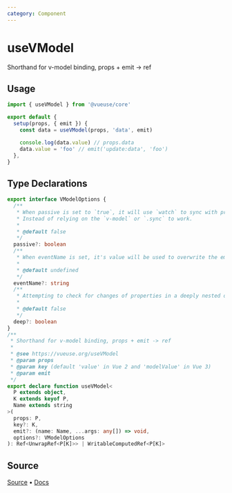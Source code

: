 ```yaml
---
category: Component
---
```


# useVModel

Shorthand for v-model binding, props + emit -> ref

## Usage

```js
import { useVModel } from '@vueuse/core'

export default {
  setup(props, { emit }) {
    const data = useVModel(props, 'data', emit)

    console.log(data.value) // props.data
    data.value = 'foo' // emit('update:data', 'foo')
  },
}
```


<!--FOOTER_STARTS-->
## Type Declarations

```typescript
export interface VModelOptions {
  /**
   * When passive is set to `true`, it will use `watch` to sync with props and ref.
   * Instead of relying on the `v-model` or `.sync` to work.
   *
   * @default false
   */
  passive?: boolean
  /**
   * When eventName is set, it's value will be used to overwrite the emit event name.
   *
   * @default undefined
   */
  eventName?: string
  /**
   * Attempting to check for changes of properties in a deeply nested object or array.
   *
   * @default false
   */
  deep?: boolean
}
/**
 * Shorthand for v-model binding, props + emit -> ref
 *
 * @see https://vueuse.org/useVModel
 * @param props
 * @param key (default 'value' in Vue 2 and 'modelValue' in Vue 3)
 * @param emit
 */
export declare function useVModel<
  P extends object,
  K extends keyof P,
  Name extends string
>(
  props: P,
  key?: K,
  emit?: (name: Name, ...args: any[]) => void,
  options?: VModelOptions
): Ref<UnwrapRef<P[K]>> | WritableComputedRef<P[K]>
```

## Source

[Source](https://github.com/vueuse/vueuse/blob/main/packages/core/useVModel/index.ts) • [Docs](https://github.com/vueuse/vueuse/blob/main/packages/core/useVModel/index.md)


<!--FOOTER_ENDS-->
